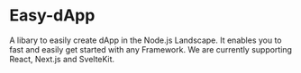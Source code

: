 # Easy-dApp

A libary to easily create dApp in the Node.js Landscape. It enables you to fast and easily get started with any Framework. 
We are currently supporting React, Next.js and SvelteKit.